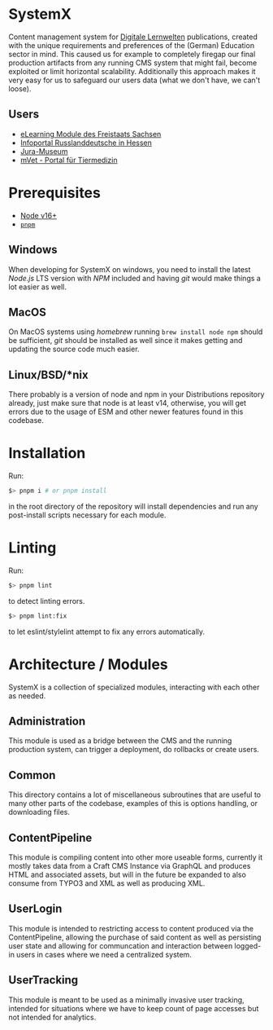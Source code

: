 # SystemX
Content management system for [Digitale Lernwelten](https://dilewe.de/) publications, created
with the unique requirements and preferences of the (German) Education sector in mind. This
caused us for example to completely firegap our final production artifacts from any running
CMS system that might fail, become exploited or limit horizontal scalability. Additionally
this approach makes it very easy for us to safeguard our users data (what we don't have, we can't loose).

## Users
- [eLearning Module des Freistaats Sachsen](https://module-sachsen.dilewe.de/)
- [Infoportal Russlanddeutsche in Hessen](https://russlanddeutsche-hessen.de/)
- [Jura-Museum](https://mguide-jura-museum.de/)
- [mVet - Portal für Tiermedizin](https://tagungsbaende.dilewe.de/)

# Prerequisites
- [Node v16+](https://nodejs.org/en/)
- [`pnpm`](https://pnpm.io/)


## Windows
When developing for SystemX on windows, you need to install the latest *Node.js*
LTS version with *NPM* included and having *git* would make things a lot easier
as well.

## MacOS
On MacOS systems using *homebrew* running `brew install node npm` should be
sufficient, *git* should be installed as well since it makes getting and updating
the source code much easier.

## Linux/BSD/*nix
There probably is a version of node and npm in your Distributions repository
already, just make sure that node is at least v14, otherwise, you will get
errors due to the usage of ESM and other newer features found in this codebase.

# Installation
Run:
```bash
$> pnpm i # or pnpm install
```
in the root directory of the repository will install dependencies
and run any post-install scripts necessary for each module.


# Linting
Run:
```bash
$> pnpm lint
```
to detect linting errors.
```bash
$> pnpm lint:fix
```
to let eslint/stylelint attempt to fix any errors automatically.

# Architecture / Modules
SystemX is a collection of specialized modules, interacting with each other as needed.

## Administration
This module is used as a bridge between the CMS and the running production
system, can trigger a deployment, do rollbacks or create users.

## Common
This directory contains a lot of miscellaneous subroutines that are useful to many other
parts of the codebase, examples of this is options handling, or downloading files.

## ContentPipeline
This module is compiling content into other more useable forms, currently it mostly
takes data from a Craft CMS Instance via GraphQL and produces HTML and associated
assets, but will in the future be expanded to also consume from TYPO3 and XML as
well as producing XML.

## UserLogin
This module is intended to restricting access to content produced via the ContentPipeline,
allowing the purchase of said content as well as persisting user state and allowing for
communcation and interaction between logged-in users in cases where we need a centralized
system.

## UserTracking
This module is meant to be used as a minimally invasive user tracking, intended
for situations where we have to keep count of page accesses but not intended
for analytics.